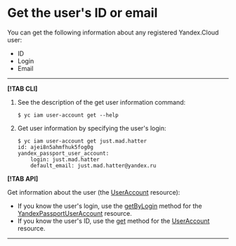 # Get the user's ID or email

You can get the following information about any registered Yandex.Cloud user:

* ID
* Login
* Email

---

**[!TAB CLI]**

1. See the description of the get user information command:

    ```
    $ yc iam user-account get --help
    ```

2. Get user information by specifying the user's login:

    ```
    $ yc iam user-account get just.mad.hatter
    id: ajei8n5ahmfhuk5fog0g
    yandex_passport_user_account:
        login: just.mad.hatter
        default_email: just.mad.hatter@yandex.ru
    ```

**[!TAB API]**

Get information about the user (the [UserAccount](../../api-ref/UserAccount/index.md) resource):

* If you know the user's login, use the [getByLogin](../../api-ref/YandexPassportUserAccount/getByLogin.md) method for the [YandexPassportUserAccount](../../api-ref/YandexPassportUserAccount/index.md) resource.
* If you know the user's ID, use the [get](../../api-ref/UserAccount/get.md) method for the [UserAccount](../../api-ref/UserAccount/index.md) resource.

---

